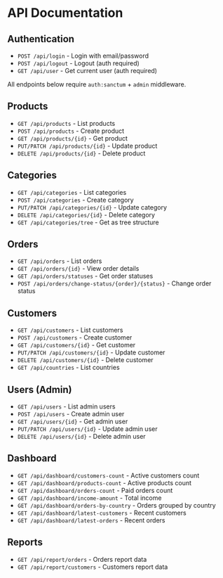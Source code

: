 # API Documentation

## Authentication
- `POST /api/login` - Login with email/password
- `POST /api/logout` - Logout (auth required)
- `GET /api/user` - Get current user (auth required)

All endpoints below require `auth:sanctum` + `admin` middleware.

## Products
- `GET /api/products` - List products
- `POST /api/products` - Create product
- `GET /api/products/{id}` - Get product
- `PUT/PATCH /api/products/{id}` - Update product
- `DELETE /api/products/{id}` - Delete product

## Categories
- `GET /api/categories` - List categories
- `POST /api/categories` - Create category
- `PUT/PATCH /api/categories/{id}` - Update category
- `DELETE /api/categories/{id}` - Delete category
- `GET /api/categories/tree` - Get as tree structure

## Orders
- `GET /api/orders` - List orders
- `GET /api/orders/{id}` - View order details
- `GET /api/orders/statuses` - Get order statuses
- `POST /api/orders/change-status/{order}/{status}` - Change order status

## Customers
- `GET /api/customers` - List customers
- `POST /api/customers` - Create customer
- `GET /api/customers/{id}` - Get customer
- `PUT/PATCH /api/customers/{id}` - Update customer
- `DELETE /api/customers/{id}` - Delete customer
- `GET /api/countries` - List countries

## Users (Admin)
- `GET /api/users` - List admin users
- `POST /api/users` - Create admin user
- `GET /api/users/{id}` - Get admin user
- `PUT/PATCH /api/users/{id}` - Update admin user
- `DELETE /api/users/{id}` - Delete admin user

## Dashboard
- `GET /api/dashboard/customers-count` - Active customers count
- `GET /api/dashboard/products-count` - Active products count
- `GET /api/dashboard/orders-count` - Paid orders count
- `GET /api/dashboard/income-amount` - Total income
- `GET /api/dashboard/orders-by-country` - Orders grouped by country
- `GET /api/dashboard/latest-customers` - Recent customers
- `GET /api/dashboard/latest-orders` - Recent orders

## Reports
- `GET /api/report/orders` - Orders report data
- `GET /api/report/customers` - Customers report data